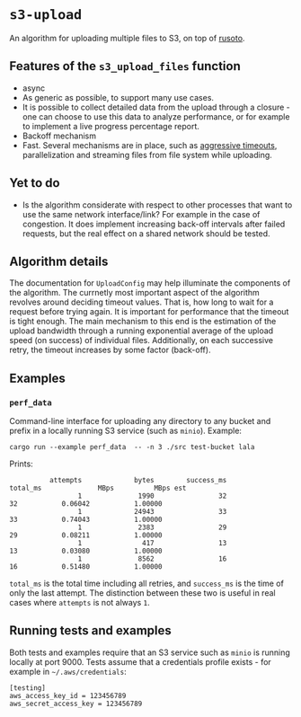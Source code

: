 # `s3-upload`
An algorithm for uploading multiple files to S3, on top of [rusoto](https://github.com/rusoto/rusoto).

## Features of the `s3_upload_files` function
* async
* As generic as possible, to support many use cases.
* It is possible to collect detailed data from the upload through a closure - one can choose to use this data to analyze performance, or for example to implement a live progress percentage report.
* Backoff mechanism
* Fast. Several mechanisms are in place, such as [aggressive timeouts](https://docs.aws.amazon.com/AmazonS3/latest/dev/optimizing-performance-guidelines.html), parallelization and streaming files from file system while uploading.

## Yet to do
* Is the algorithm considerate with respect to other processes that want to use the same network interface/link? For example in the case of congestion. It does implement increasing back-off intervals after failed requests, but the real effect on a shared network should be tested.

## Algorithm details
The documentation for `UploadConfig` may help illuminate the components of the algorithm.
The currnetly most important aspect of the algorithm revolves around deciding timeout values. That is, how long to wait for a request before trying again.
It is important for performance that the timeout is tight enough.
The main mechanism to this end is the estimation of the upload bandwidth through a running exponential average of the upload speed (on success) of individual files. 
Additionally, on each successive retry, the timeout increases by some factor (back-off).


## Examples
### `perf_data`
Command-line interface for uploading any directory to any bucket and prefix in a locally running S3 service (such as `minio`).
Example:
```
cargo run --example perf_data  -- -n 3 ./src test-bucket lala
```

Prints:
```
          attempts             bytes        success_ms          total_ms              MBps          MBps est
                 1              1990                32                32           0.06042           1.00000
                 1             24943                33                33           0.74043           1.00000
                 1              2383                29                29           0.08211           1.00000
                 1               417                13                13           0.03080           1.00000
                 1              8562                16                16           0.51480           1.00000
```
`total_ms` is the total time including all retries, and `success_ms` is the time of only the last attempt.
The distinction between these two is useful in real cases where `attempts` is not always `1`.

## Running tests and examples
Both tests and examples require that an S3 service such as `minio` is running locally at port 9000.
Tests assume that a credentials profile exists - for example in `~/.aws/credentials`:

```
[testing]
aws_access_key_id = 123456789
aws_secret_access_key = 123456789
```
